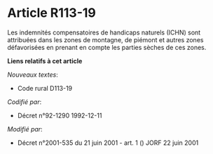 # Article R113-19

Les indemnités compensatoires de handicaps naturels (ICHN) sont attribuées dans les zones de montagne, de piémont et autres
zones défavorisées en prenant en compte les parties sèches de ces zones.

**Liens relatifs à cet article**

_Nouveaux textes_:

  - Code rural D113-19

_Codifié par_:

  - Décret n°92-1290 1992-12-11

_Modifié par_:

  - Décret n°2001-535 du 21 juin 2001 - art. 1 () JORF 22 juin 2001
